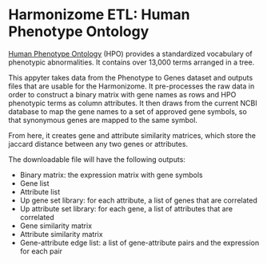 # Harmonizome ETL: Human Phenotype Ontology

[Human Phenotype Ontology](https://hpo.jax.org/app/) (HPO) provides a standardized vocabulary of phenotypic abnormalities. It contains over 13,000 terms arranged in a tree.

This appyter takes data from the Phenotype to Genes dataset and outputs files that are usable for the Harmonizome. It pre-processes the raw data  in order to construct a binary matrix with gene names as rows and HPO phenotypic terms as column attributes. It then draws from the current NCBI database to map the gene names to a set of approved gene symbols, so that synonymous genes are mapped to the same symbol. 

From here, it creates gene and attribute similarity matrices, which store the jaccard distance between any two genes or attributes. 

The downloadable file will have the following outputs:
* Binary matrix: the expression matrix with gene symbols
* Gene list
* Attribute list 
* Up gene set library: for each attribute, a list of genes that are correlated
* Up attribute set library: for each gene, a list of attributes that are correlated
* Gene similarity matrix
* Attribute similarity matrix
* Gene-attribute edge list: a list of gene-attribute pairs and the expression for each pair 
